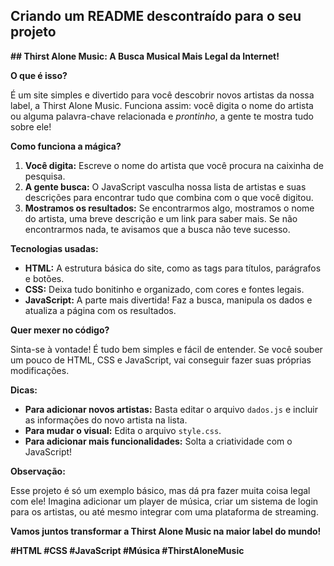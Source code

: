 ##  Criando um README descontraído para o seu projeto

**## Thirst Alone Music: A Busca Musical Mais Legal da Internet!**

**O que é isso?**

É um site simples e divertido para você descobrir novos artistas da nossa label, a Thirst Alone Music. Funciona assim: você digita o nome do artista ou alguma palavra-chave relacionada e *prontinho*, a gente te mostra tudo sobre ele!

**Como funciona a mágica?**

1. **Você digita:** Escreve o nome do artista que você procura na caixinha de pesquisa.
2. **A gente busca:** O JavaScript vasculha nossa lista de artistas e suas descrições para encontrar tudo que combina com o que você digitou.
3. **Mostramos os resultados:** Se encontrarmos algo, mostramos o nome do artista, uma breve descrição e um link para saber mais. Se não encontrarmos nada, te avisamos que a busca não teve sucesso.

**Tecnologias usadas:**

* **HTML:** A estrutura básica do site, como as tags para títulos, parágrafos e botões.
* **CSS:** Deixa tudo bonitinho e organizado, com cores e fontes legais.
* **JavaScript:** A parte mais divertida! Faz a busca, manipula os dados e atualiza a página com os resultados.

**Quer mexer no código?**

Sinta-se à vontade! É tudo bem simples e fácil de entender. Se você souber um pouco de HTML, CSS e JavaScript, vai conseguir fazer suas próprias modificações.

**Dicas:**

* **Para adicionar novos artistas:** Basta editar o arquivo `dados.js` e incluir as informações do novo artista na lista.
* **Para mudar o visual:** Edita o arquivo `style.css`. 
* **Para adicionar mais funcionalidades:** Solta a criatividade com o JavaScript!

**Observação:**

Esse projeto é só um exemplo básico, mas dá pra fazer muita coisa legal com ele! Imagina adicionar um player de música, criar um sistema de login para os artistas, ou até mesmo integrar com uma plataforma de streaming.

**Vamos juntos transformar a Thirst Alone Music na maior label do mundo!** 

**#HTML #CSS #JavaScript #Música #ThirstAloneMusic**
